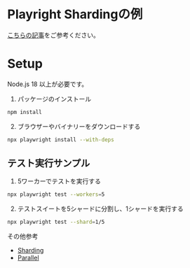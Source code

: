 # Playright Shardingの例

[こちらの記事](https://qiita.com/otLenz/private/ecdf9352917f5c0cfc95
)をご参考ください。


# Setup

Node.js 18 以上が必要です。

1. パッケージのインストール

```bash
npm install
```

2. ブラウザーやバイナリーをダウンロードする

```bash
npx playwright install --with-deps
```

## テスト実行サンプル

1. 5ワーカーでテストを実行する

```bash
npx playwright test --workers=5
```

2. テストスイートを5シャードに分割し、1シャードを実行する

```bash
npx playwright test --shard=1/5
```

その他参考

- [Sharding](https://playwright.dev/docs/test-sharding)
- [Parallel](https://playwright.dev/docs/test-parallel)
